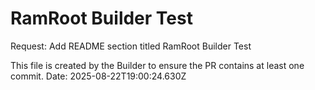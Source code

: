# RamRoot Builder Test

Request: Add README section titled RamRoot Builder Test

This file is created by the Builder to ensure the PR contains at least one commit.
Date: 2025-08-22T19:00:24.630Z
